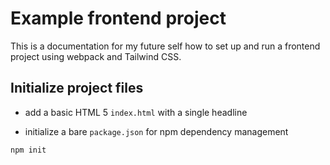 # Example frontend project

This is a documentation for my future self how to set up and run a frontend project using webpack and Tailwind CSS.

## Initialize project files

- add a basic HTML 5 `index.html` with a single headline

- initialize a bare `package.json` for npm dependency management

```
npm init
```
